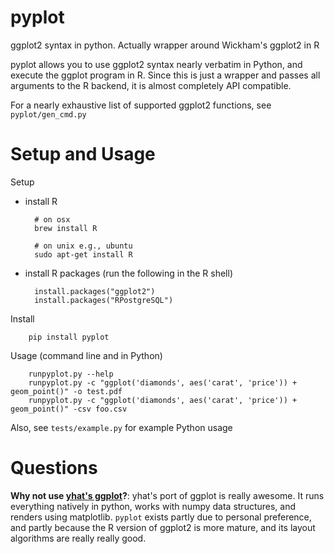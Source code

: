 pyplot
=================

ggplot2 syntax in python.  Actually wrapper around Wickham's ggplot2 in R

pyplot allows you to use ggplot2 syntax nearly verbatim in Python,
and execute the ggplot program in R.  Since this is just a wrapper
and passes all arguments to the R backend, it is almost completely
API compatible.  

For a nearly exhaustive list of supported ggplot2 functions, see `pyplot/gen_cmd.py`





Setup and Usage
===================


Setup

* install R 

        # on osx
        brew install R

        # on unix e.g., ubuntu
        sudo apt-get install R

* install R packages (run the following in the R shell)

        install.packages("ggplot2") 
        install.packages("RPostgreSQL")
        


Install

        pip install pyplot

Usage (command line and in Python)

        runpyplot.py --help
        runpyplot.py -c "ggplot('diamonds', aes('carat', 'price')) + geom_point()" -o test.pdf
        runpyplot.py -c "ggplot('diamonds', aes('carat', 'price')) + geom_point()" -csv foo.csv
        

Also, see `tests/example.py` for example Python usage


Questions 
===============


**Why not use [yhat's ggplot](http://ggplot.yhathq.com/)?**:  yhat's
port of ggplot is really awesome.  It runs everything natively in
python, works with numpy data structures, and renders using matplotlib.
`pyplot` exists partly due to personal preference, and partly because
the R version of ggplot2 is more mature, and its layout algorithms are
really really good.
